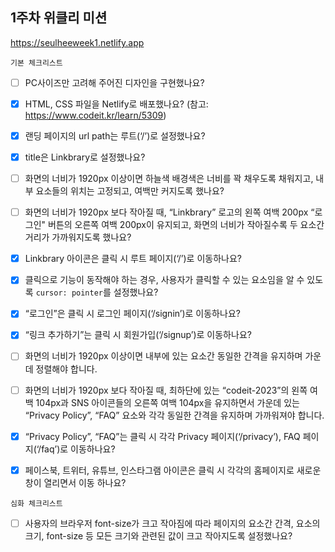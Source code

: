 ## 1주차 위클리 미션

https://seulheeweek1.netlify.app

`기본 체크리스트`

- [ ] PC사이즈만 고려해 주어진 디자인을 구현했나요?

- [x] HTML, CSS 파일을 Netlify로 배포했나요? (참고: https://www.codeit.kr/learn/5309)

- [x] 랜딩 페이지의 url path는 루트(‘/’)로 설정했나요?

- [x] title은 Linkbrary로 설정했나요?

- [ ] 화면의 너비가 1920px 이상이면 하늘색 배경색은 너비를 꽉 채우도록 채워지고, 내부 요소들의 위치는 고정되고, 여백만 커지도록 했나요?

- [ ] 화면의 너비가 1920px 보다 작아질 때, “Linkbrary” 로고의 왼쪽 여백 200px “로그인" 버튼의 오른쪽 여백 200px이 유지되고, 화면의 너비가 작아질수록 두 요소간 거리가 가까워지도록 했나요?

- [x] Linkbrary 아이콘은 클릭 시 루트 페이지(‘/’)로 이동하나요?

- [x] 클릭으로 기능이 동작해야 하는 경우, 사용자가 클릭할 수 있는 요소임을 알 수 있도록 `cursor: pointer`를 설정했나요?

- [x] “로그인”은 클릭 시 로그인 페이지(‘/signin’)로 이동하나요?

- [x] “링크 추가하기”는 클릭 시 회원가입(‘/signup’)로 이동하나요?

- [ ] 화면의 너비가 1920px 이상이면 내부에 있는 요소간 동일한 간격을 유지하며 가운데 정렬해야 합니다.

- [ ] 화면의 너비가 1920px 보다 작아질 때, 최하단에 있는 “codeit-2023”의 왼쪽 여백 104px과 SNS 아이콘들의 오른쪽 여백 104px을 유지하면서 가운데 있는 “Privacy Policy”, “FAQ” 요소와 각각 동일한 간격을 유지하며 가까워져야 합니다.

- [x] “Privacy Policy”, “FAQ”는 클릭 시 각각 Privacy 페이지(‘/privacy’), FAQ 페이지(‘/faq’)로 이동하나요?

- [x] 페이스북, 트위터, 유튜브, 인스타그램 아이콘은 클릭 시 각각의 홈페이지로 새로운 창이 열리면서 이동 하나요?

`심화 체크리스트`

- [ ] 사용자의 브라우저 font-size가 크고 작아짐에 따라 페이지의 요소간 간격, 요소의 크기, font-size 등 모든 크기와 관련된 값이 크고 작아지도록 설정했나요?
